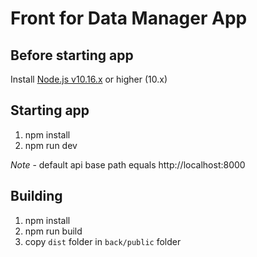 # Front for Data Manager App

## Before starting app

Install   [Node.js v10.16.x](https://nodejs.org/) or higher (10.x)

## Starting app

1. npm install
2. npm run dev

*Note* - default api base path equals http://localhost:8000

## Building

1. npm install
2. npm run build
3. copy `dist` folder in `back/public` folder